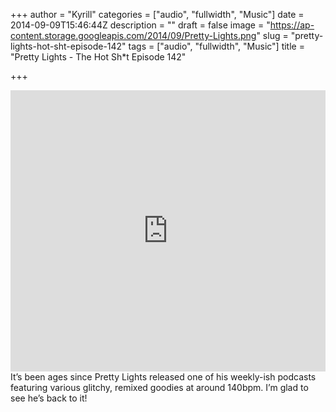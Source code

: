 +++
author = "Kyrill"
categories = ["audio", "fullwidth", "Music"]
date = 2014-09-09T15:46:44Z
description = ""
draft = false
image = "https://ap-content.storage.googleapis.com/2014/09/Pretty-Lights.png"
slug = "pretty-lights-hot-sht-episode-142"
tags = ["audio", "fullwidth", "Music"]
title = "Pretty Lights - The Hot Sh*t Episode 142"

+++


<iframe frameborder="no" height="450" scrolling="no" src="https://w.soundcloud.com/player/?url=https%3A%2F%2Fapi.soundcloud.com%2Ftracks%2F165197053&visual=true&auto_play=false&hide_related=false&show_comments=true&show_user=true&show_reposts=false" width="100%"></iframe>It’s been ages since Pretty Lights released one of his weekly-ish podcasts featuring various glitchy, remixed goodies at around 140bpm. I’m glad to see he’s back to it!


